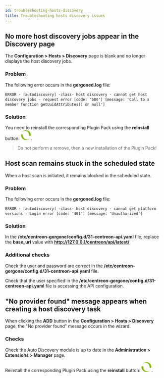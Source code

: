 ```yaml
---
id: troubleshooting-hosts-discovery
title: Troubleshooting hosts discovery issues
---
```


## No more host discovery jobs appear in the Discovery page

The **Configuration > Hosts > Discovery** page is blank and no longer displays the host discovery jobs.

### Problem

The following error occurs in the **gorgoned.log** file:

``` shell
ERROR - [autodiscovery] -class- host discovery - cannot get host discovery jobs - request error [code: '500'] [message: 'Call to a member function getUuidAttributes() on null']
```

### Solution
You need to reinstall the corresponding Plugin Pack using the **reinstall** button: ![image](../../assets/monitoring/discovery/reinstall-complete.png).

> Do not perform a remove, then a new installation of the Plugin Pack!

## Host scan remains stuck in the scheduled state

When a host scan is initiated, it remains blocked in the scheduled state.

### Problem

The following error occurs in the **gorgoned.log** file:

``` shell
ERROR - [autodiscovery] -class- host discovery - cannot get platform versions - Login error [code: '401'] [message: 'Unauthorized']
```

### Solution

In the **/etc/centreon-gorgone/config.d/31-centreon-api.yaml** file, replace the **base_url** value with **http://127.0.0.1/centreon/api/latest/**

### Additional checks

Check the user and password are correct in the **/etc/centreon-gorgone/config.d/31-centreon-api.yaml** file.

Check that the user specified in the **/etc/centreon-gorgone/config.d/31-centreon-api.yaml** file is accessing the API configuration.

## "No provider found" message appears when creating a host discovery task

When clicking the **ADD** button in the **Configuration > Hosts > Discovery** page, the "No provider found" message occurs in the wizard.

### Checks

Check the Auto Discovery module is up to date in the **Administration > Extensions > Manager** page.

Reinstall the corresponding Plugin Pack using the **reinstall** button: ![image](../../assets/monitoring/discovery/reinstall-complete.png).
